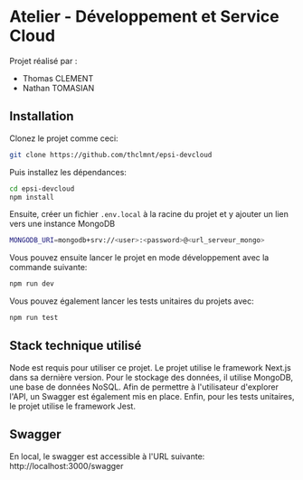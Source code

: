 # Atelier - Développement et Service Cloud

Projet réalisé par :

-   Thomas CLEMENT
-   Nathan TOMASIAN

## Installation

Clonez le projet comme ceci:

```bash
git clone https://github.com/thclmnt/epsi-devcloud
```

Puis installez les dépendances:

```bash
cd epsi-devcloud
npm install
```

Ensuite, créer un fichier `.env.local` à la racine du projet et y ajouter un lien vers une instance MongoDB

```bash
MONGODB_URI=mongodb+srv://<user>:<password>@<url_serveur_mongo>
```

Vous pouvez ensuite lancer le projet en mode développement avec la commande suivante:

```bash
npm run dev
```

Vous pouvez également lancer les tests unitaires du projets avec:

```bash
npm run test
```

## Stack technique utilisé

Node est requis pour utiliser ce projet.
Le projet utilise le framework Next.js dans sa dernière version.
Pour le stockage des données, il utilise MongoDB, une base de données NoSQL.
Afin de permettre à l'utilisateur d'explorer l'API, un Swagger est également mis en place.
Enfin, pour les tests unitaires, le projet utilise le framework Jest.

## Swagger

En local, le swagger est accessible à l'URL suivante:
http://localhost:3000/swagger
